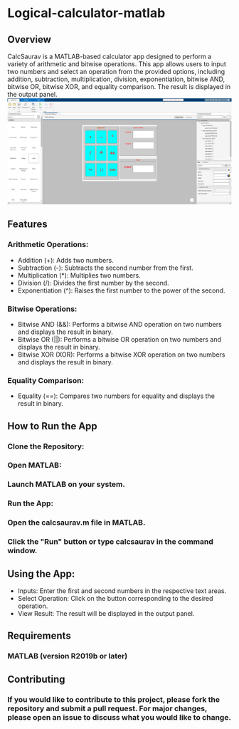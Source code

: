 # Logical-calculator-matlab

## Overview
CalcSaurav is a MATLAB-based calculator app designed to perform a variety of arithmetic and bitwise operations. This app allows users to input two numbers and select an operation from the provided options, including addition, subtraction, multiplication, division, exponentiation, bitwise AND, bitwise OR, bitwise XOR, and equality comparison. The result is displayed in the output panel.<br>
![Calculator](/Calc-ui.png)
## Features
### Arithmetic Operations:

- Addition (+): Adds two numbers.
- Subtraction (-): Subtracts the second number from the first.
- Multiplication (*): Multiplies two numbers.
- Division (/): Divides the first number by the second.
- Exponentiation (^): Raises the first number to the power of the second.
### Bitwise Operations:

- Bitwise AND (&&): Performs a bitwise AND operation on two numbers and displays the result in binary.
- Bitwise OR (||): Performs a bitwise OR operation on two numbers and displays the result in binary.
- Bitwise XOR (XOR): Performs a bitwise XOR operation on two numbers and displays the result in binary.
### Equality Comparison:

- Equality (==): Compares two numbers for equality and displays the result in binary.
## How to Run the App
### Clone the Repository:
### Open MATLAB:

### Launch MATLAB on your system.
### Run the App:

### Open the calcsaurav.m file in MATLAB.
### Click the "Run" button or type calcsaurav in the command window.
## Using the App:

- Inputs: Enter the first and second numbers in the respective text areas.
- Select Operation: Click on the button corresponding to the desired operation.
- View Result: The result will be displayed in the output panel.
## Requirements
### MATLAB (version R2019b or later)
## Contributing
### If you would like to contribute to this project, please fork the repository and submit a pull request. For major changes, please open an issue to discuss what you would like to change.
